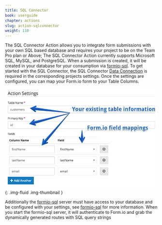 ```yaml
---
title: SQL Connector
book: userguide
chapter: actions
slug: action-sqlconnector
weight: 110
---
```


The SQL Connector Action allows you to integrate form submissions with your own SQL based database and requires your
project to be on the Team Pro plan or Above; The SQL Connector Action currently supports Microsoft SQL, MySQL, and
PostgreSQL. When a submission is created, it will be created in your database for your consumption via
[formio-sql](https://github.com/formio/formio-sql). To get started with the SQL Connector, the SQL Connector
[Data Connection](#settings-project) is required in the corresponding projects settings. Once the settings are
configured, you can map your Form.io form to your Table Columns.

![](/assets/img/action-sql-connector.png){: .img-fluid .img-thumbnail }

Additionally the [formio-sql](https://github.com/formio/formio-sql) server must have access to your database and be
configured with your settings, see [formio-sql](https://github.com/formio/formio-sql) for more information.
When you start the formio-sql server, it will authenticate to Form.io and grab the dynamically generated routes with
SQL query strings
